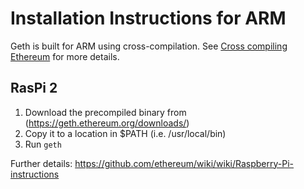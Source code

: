# Installation Instructions for ARM

Geth is built for ARM using cross-compilation. See [Cross compiling Ethereum](https://github.com/ethereum/go-ethereum/wiki/Cross-compiling-Ethereum) for more details.

## RasPi 2

1. Download the precompiled binary from (https://geth.ethereum.org/downloads/)
1. Copy it to a location in $PATH (i.e. /usr/local/bin)
1. Run `geth`

Further details: https://github.com/ethereum/wiki/wiki/Raspberry-Pi-instructions
